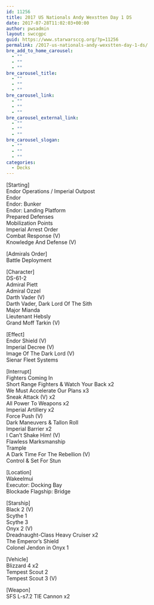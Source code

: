 ```yaml
---
id: 11256
title: 2017 US Nationals Andy Wexstten Day 1 DS
date: 2017-07-28T11:02:03+00:00
author: pwsadmin
layout: swccgpc
guid: https://www.starwarsccg.org/?p=11256
permalink: /2017-us-nationals-andy-wexstten-day-1-ds/
bre_add_to_home_carousel:
  - ""
  - ""
  - ""
bre_carousel_title:
  - ""
  - ""
  - ""
bre_carousel_link:
  - ""
  - ""
  - ""
bre_carousel_external_link:
  - ""
  - ""
  - ""
bre_carousel_slogan:
  - ""
  - ""
  - ""
categories:
  - Decks
---
```

[Starting]  
Endor Operations / Imperial Outpost  
Endor  
Endor: Bunker  
Endor: Landing Platform  
Prepared Defenses  
Mobilization Points  
Imperial Arrest Order  
Combat Response (V)  
Knowledge And Defense (V)

[Admirals Order]  
Battle Deployment

[Character]  
DS-61-2  
Admiral Piett  
Admiral Ozzel  
Darth Vader (V)  
Darth Vader, Dark Lord Of The Sith  
Major Mianda  
Lieutenant Hebsly  
Grand Moff Tarkin (V)

[Effect]  
Endor Shield (V)  
Imperial Decree (V)  
Image Of The Dark Lord (V)  
Sienar Fleet Systems

[Interrupt]  
Fighters Coming In  
Short Range Fighters & Watch Your Back x2  
We Must Accelerate Our Plans x3  
Sneak Attack (V) x2  
All Power To Weapons x2  
Imperial Artillery x2  
Force Push (V)  
Dark Maneuvers & Tallon Roll  
Imperial Barrier x2  
I Can&#8217;t Shake Him! (V)  
Flawless Marksmanship  
Trample  
A Dark Time For The Rebellion (V)  
Control & Set For Stun

[Location]  
Wakeelmui  
Executor: Docking Bay  
Blockade Flagship: Bridge

[Starship]  
Black 2 (V)  
Scythe 1  
Scythe 3  
Onyx 2 (V)  
Dreadnaught-Class Heavy Cruiser x2  
The Emperor&#8217;s Shield  
Colonel Jendon in Onyx 1

[Vehicle]  
Blizzard 4 x2  
Tempest Scout 2  
Tempest Scout 3 (V)

[Weapon]  
SFS L-s7.2 TIE Cannon x2